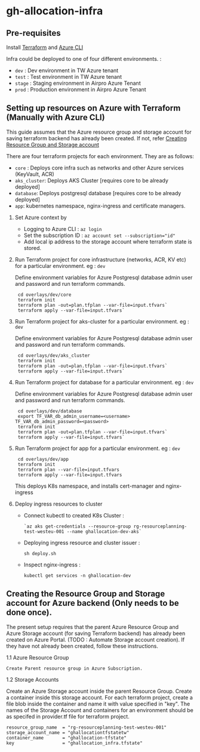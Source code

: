 # gh-allocation-infra

## Pre-requisites

Install [Terraform](https://learn.hashicorp.com/tutorials/terraform/install-cli) and [Azure CLI](https://docs.microsoft.com/en-us/cli/azure/install-azure-cli-macos)

Infra could be deployed to one of four different environments.  :
* `dev`     : Dev environment in TW Azure tenant
* `test`    : Test environment in TW Azure tenant
* `stage`   : Staging environment in Airpro Azure Tenant
* `prod`    : Production environment in Airpro Azure Tenant


## Setting up resources on Azure with Terraform (Manually with Azure CLI)

This guide assumes that the Azure resource group and storage account for saving terraform backend has already been created.
If not, refer [Creating Resource Group and Storage account](#creating-the-resource-group-and-storage-account-for-azure-backend-only-needs-to-be-done-once)

There are four terraform projects for each environment. They are as follows:
* `core` : Deploys core infra such as networks and other Azure services (KeyVault, ACR)
* `aks_cluster`: Deploys AKS Cluster [requires core to be already deployed]
* `database`: Deploys postgresql database [requires core to be already deployed]
* `app`: kubernetes namespace, nginx-ingress and certificate managers.


1. Set Azure context by

    *  Logging to Azure CLI     : `az login`
    *  Set the subscription ID  : `az account set --subscription="id"`
    *  Add local ip address to the storage account where terraform state is stored.

2. Run Terraform project for core infrastructure (networks, ACR, KV etc) for a particular environment. eg : `dev`

    Define environment variables for Azure Postgresql database admin user and password and run terraform commands.

        cd overlays/dev/core
        terraform init
        terraform plan -out=plan.tfplan --var-file=input.tfvars`
        terraform apply --var-file=input.tfvars`

3. Run Terraform project for aks-cluster for a particular environment. eg : `dev`

    Define environment variables for Azure Postgresql database admin user and password and run terraform commands.

        cd overlays/dev/aks_cluster
        terraform init
        terraform plan -out=plan.tfplan --var-file=input.tfvars`
        terraform apply --var-file=input.tfvars`

4. Run Terraform project for database for a particular environment. eg : `dev`

    Define environment variables for Azure Postgresql database admin user and password and run terraform commands.

        cd overlays/dev/database
        export TF_VAR_db_admin_username=<username> TF_VAR_db_admin_password=<password>
        terraform init
        terraform plan -out=plan.tfplan --var-file=input.tfvars`
        terraform apply --var-file=input.tfvars`

5. Run Terraform project for app for a particular environment. eg : `dev`

        cd overlays/dev/app
        terraform init
        terraform plan --var-file=input.tfvars
        terraform apply --var-file=input.tfvars

    This deploys K8s namespace, and installs cert-manager and nginx-ingress

6. Deploy ingress resources to cluster

    *   Connect kubectl to created K8s Cluster :

            `az aks get-credentials --resource-group rg-resourceplanning-test-westeu-001 --name ghallocation-dev-aks`
    *   Deploying ingress resource and cluster issuer  :

            sh deploy.sh

    *   Inspect nginx-ingress                          :

            kubectl get services -n ghallocation-dev



 ## Creating the Resource Group and Storage account for Azure backend (Only needs to be done once).

The present setup requires that the parent Azure Resource Group and Azure Storage account (for saving Terraform backend) has already been created on Azure Portal. (TODO : Automate Storage account creation). If they have not already been created, follow these instructions.

1.1 Azure Resource Group

    Create Parent resource group in Azure Subscription.

1.2 Storage Accounts

Create an Azure Storage account inside the parent Resource Group. Create a container inside this storage account.
For each terraform project, create a file blob inside the container and name it with value specified in "key".
The names of the Storage Account and containers for an environment should be as specifed in provider.tf file for terraform project.

    resource_group_name  = "rg-resourceplanning-test-westeu-001"
    storage_account_name = "ghallocationtfstatetw"
    container_name       = "ghallocation-tfstate"
    key                  = "ghallocation_infra.tfstate"


